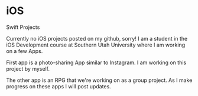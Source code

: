 # iOS
Swift Projects

Currently no iOS projects posted on my github, sorry! I am a student in the iOS Development course at Southern Utah University where I am working on a few Apps.

First app is a photo-sharing App similar to Instagram. I am working on this project by myself.

The other app is an RPG that we're working on as a group project. As I make progress on these apps I will post updates.
